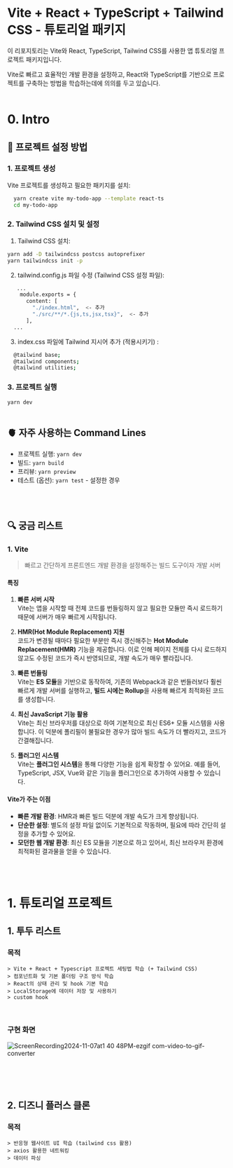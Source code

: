 # Vite + React + TypeScript + Tailwind CSS - 튜토리얼 패키지

이 리포지토리는 Vite와 React, TypeScript, Tailwind CSS를 사용한 앱 튜토리얼 프로젝트 패키지입니다. <br>

Vite로 빠르고 효율적인 개발 환경을 설정하고, React와 TypeScript를 기반으로 프로젝트를 구축하는 방법을 학습하는데에 의의를 두고 있습니다.
<br>
<br>

# 0. Intro
  ## 🦾 프로젝트 설정 방법
  
  ### 1. 프로젝트 생성
  
  Vite 프로젝트를 생성하고 필요한 패키지를 설치:
  
```bash
  yarn create vite my-todo-app --template react-ts
  cd my-todo-app
```
  
  ### 2. Tailwind CSS 설치 및 설정
  1. Tailwind CSS 설치:
```bash
yarn add -D tailwindcss postcss autoprefixer
yarn tailwindcss init -p
```
  2. tailwind.config.js 파일 수정 (Tailwind CSS 설정 파일):
```bash
   ...
    module.exports = {
      content: [
        "./index.html",  <- 추가
        "./src/**/*.{js,ts,jsx,tsx}",  <- 추가
      ],
  ...
```
  3. index.css 파일에 Tailwind 지시어 추가 (적용시키기) :
  ```bash
    @tailwind base;
    @tailwind components;
    @tailwind utilities;
  ```
  ### 3. 프로젝트 실행
  `yarn dev`
  <br>
  <br>
  
  
  ## 🫀 자주 사용하는 Command Lines
  - 프로젝트 실행: `yarn dev`
  - 빌드: `yarn build`
  - 프리뷰: `yarn preview`
  - 테스트 (옵션): `yarn test` - 설정한 경우
  <br>
  <br>
  
  ## 🔍 궁금 리스트
  ### 1. Vite
  > 빠르고 간단하게 프론트엔드 개발 환경을 설정해주는 빌드 도구이자 개발 서버
  
  #### 특징
  1. **빠른 서버 시작**  
     Vite는 앱을 시작할 때 전체 코드를 번들링하지 않고 필요한 모듈만 즉시 로드하기 때문에 서버가 매우 빠르게 시작됩니다.
  
  2. **HMR(Hot Module Replacement) 지원**  
     코드가 변경될 때마다 필요한 부분만 즉시 갱신해주는 **Hot Module Replacement(HMR)** 기능을 제공합니다. 이로 인해 페이지 전체를 다시 로드하지 않고도 수정된 코드가 즉시 반영되므로, 개발 속도가 매우 빨라집니다.
  
  3. **빠른 번들링**  
     Vite는 **ES 모듈**을 기반으로 동작하여, 기존의 Webpack과 같은 번들러보다 훨씬 빠르게 개발 서버를 실행하고, **빌드 시에는 Rollup**을 사용해 빠르게 최적화된 코드를 생성합니다.
  
  4. **최신 JavaScript 기능 활용**  
     Vite는 최신 브라우저를 대상으로 하여 기본적으로 최신 ES6+ 모듈 시스템을 사용합니다. 이 덕분에 폴리필이 불필요한 경우가 많아 빌드 속도가 더 빨라지고, 코드가 간결해집니다.
  
  5. **플러그인 시스템**  
     Vite는 **플러그인 시스템**을 통해 다양한 기능을 쉽게 확장할 수 있어요. 예를 들어, TypeScript, JSX, Vue와 같은 기능을 플러그인으로 추가하여 사용할 수 있습니다.
  
  #### Vite가 주는 이점
  - **빠른 개발 환경**: HMR과 빠른 빌드 덕분에 개발 속도가 크게 향상됩니다.
  - **단순한 설정**: 별도의 설정 파일 없이도 기본적으로 작동하며, 필요에 따라 간단히 설정을 추가할 수 있어요.
  - **모던한 웹 개발 환경**: 최신 ES 모듈을 기본으로 하고 있어서, 최신 브라우저 환경에 최적화된 결과물을 얻을 수 있습니다.
  <br>
  <br>


# 1. 튜토리얼 프로젝트
  ## 1. 투두 리스트
  ### 목적
    > Vite + React + Typescript 프로젝트 세팅법 학습 (+ Tailwind CSS)
    > 컴포넌트화 및 기본 폴더링 구조 방식 학습
    > React의 상태 관리 및 hook 기본 학습
    > LocalStorage에 데이터 저장 및 사용하기
    > custom hook
  <br>
  
  ### 구현 화면
  ![ScreenRecording2024-11-07at1 40 48PM-ezgif com-video-to-gif-converter](https://github.com/user-attachments/assets/c9954595-1a55-4601-b18e-1e38e86e9e1e)

<br>
<br>
<br>

  ## 2. 디즈니 플러스 클론
  ### 목적
    > 반응형 웹사이트 UI 학습 (tailwind css 활용)
    > axios 활용한 네트워킹
    > 데이터 파싱
